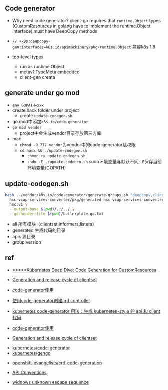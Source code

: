 ## Code generator

+ Why need code generator? client-go requires that `runtime.Object` types (CustomResources in golang have to implement the runtime.Object interface) must have DeepCopy methods

+ `// +k8s:deepcopy-gen:interfaces=k8s.io/apimachinery/pkg/runtime.Object` 兼容k8s 1.8

+ top-level types
    + run as runtime.Object
    + metav1.TypeMeta embedded
    + client-gen create


## generate under go mod
+ `env GOPATH=xxx`
+ create hack folder under project
    + create `update-codegen.sh`
+ go.mod中添加`k8s.io/code-generator`
+ `go mod vendor`
    + project中会生成vendor目录存放第三方库
+ mac
    + `chmod -R 777 vendor`为vendor中的code-generator赋权限
    + `cd hack && ./update-codegen.sh`
        + `chmod +x update-codegen.sh`
        + `sudo -E ./update-codegen.sh`  sudo环境变量与默认不同,`-E`保存当前环境变量(GOPATH) 


## update-codegen.sh
```sh
bash ../vendor/k8s.io/code-generator/generate-groups.sh "deepcopy,client,informer,lister" \
  hsc-vcap-services-converter/pkg/generated hsc-vcap-services-converter/pkg/apis \
  hsc:v1 \
  --output-base $(pwd)/../../ \
  --go-header-file $(pwd)/boilerplate.go.txt
```
+ all  所有模块（clientset,informers,listers）
+ generated 生成代码的目录
+ apis 源目录
+ group:version




## ref
+ [*****Kubernetes Deep Dive: Code Generation for CustomResources](https://www.openshift.com/blog/kubernetes-deep-dive-code-generation-customresources)
+ [Generation and release cycle of clientset](https://blog.csdn.net/boling_cavalry/article/details/88924194)
+ [code-generator使用](https://tangxusc.github.io/2019/05/code-generator%E4%BD%BF%E7%94%A8/)

+ [使用code-generator创建crd controller](https://cloud.tencent.com/developer/article/1659440)
+ [kubernetes code-generator 用法：生成 kubernetes-style 的 api 和 client 代码](https://www.lijiaocn.com/%E9%A1%B9%E7%9B%AE/2019/04/04/k8s-code-generator-usage.html)
+ [code-generator使用](https://tangxusc.github.io/blog/2019/05/code-generator%E4%BD%BF%E7%94%A8/)

+ [Generation and release cycle of clientset](https://github.com/kubernetes/community/blob/master/contributors/devel/sig-api-machinery/generating-clientset.md)

<!-- code -->
+ [kubernetes/code-generator](https://github.com/kubernetes/code-generator)
+ [kubernetes/gengo](https://github.com/kubernetes/gengo)
<!-- sample -->
+ [openshift-evangelists/crd-code-generation](https://github.com/openshift-evangelists/crd-code-generation)
<!-- TLDR -->
+ [API Conventions](https://github.com/kubernetes/community/blob/master/contributors/devel/sig-architecture/api-conventions.md)


<!-- issues -->
+ [widnows unknown escape sequence](https://github.com/kubernetes/sample-controller/issues/40)
